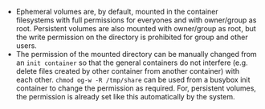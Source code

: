 - Ephemeral volumes are, by default, mounted in the container filesystems with full permissions for everyones and with owner/group as root. Persistent volumes are also mounted with owner/group as root, but the write permission on the directory is prohibited for group and other users.
- The permission of the mounted directory can be manually changed from an `init container` so that the general containers do not interfere (e.g. delete files created by other container from another container) with each other. `chmod og-w -R /tmp/share` can be used from a busybox init container to change the permission as required. For, persistent volumes, the permission is already set like this automatically by the system.